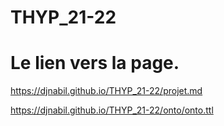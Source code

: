 # THYP_21-22

# Le lien vers la page.

https://djnabil.github.io/THYP_21-22/projet.md

https://djnabil.github.io/THYP_21-22/onto/onto.ttl
